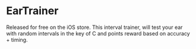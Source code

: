# EarTrainer

Released for free on the iOS store. This interval trainer, will test your ear with random intervals in the key of C and points reward based on accuracy + timing.
